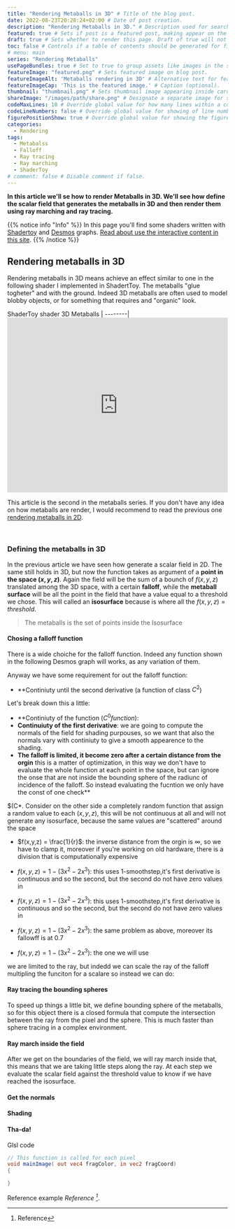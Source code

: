 ```yaml
---
title: "Rendering Metaballs in 3D" # Title of the blog post.
date: 2022-08-23T20:28:24+02:00 # Date of post creation.
description: "Rendering Metaballs in 3D." # Description used for search engine.
featured: true # Sets if post is a featured post, making appear on the home page side bar.
draft: true # Sets whether to render this page. Draft of true will not be rendered.
toc: false # Controls if a table of contents should be generated for first-level links automatically.
# menu: main
series: "Rendering Metaballs"
usePageBundles: true # Set to true to group assets like images in the same folder as this post.
featureImage: "featured.png" # Sets featured image on blog post.
featureImageAlt: 'Metaballs rendering in 3D' # Alternative text for featured image.
featureImageCap: 'This is the featured image.' # Caption (optional).
thumbnail: "thumbnail.png" # Sets thumbnail image appearing inside card on homepage.
shareImage: "/images/path/share.png" # Designate a separate image for social media sharing.
codeMaxLines: 10 # Override global value for how many lines within a code block before auto-collapsing.
codeLineNumbers: false # Override global value for showing of line numbers within code block.
figurePositionShow: true # Override global value for showing the figure label.
categories:
  - Rendering
tags:
  - Metabalss
  - Falloff
  - Ray tracing
  - Ray marching
  - ShaderToy
# comment: false # Disable comment if false.
---
```


**In this article we'll se how to render Metaballs in 3D. We'll see how define the scalar field that generates the metaballs in 3D and then render them  using ray marching and ray tracing.**

{{% notice info "Info" %}}
In this page you'll find some shaders written with [Shadertoy](https://shadertoy.com/ "ShaderToy") and [Desmos](https://desmos.com/ "Desmos") graphs. 
[Read about use the interactive content in this site](/post/howto-interactive-content).
{{% /notice %}}


## Rendering metaballs in 3D

Rendering metaballs in 3D means achieve an effect similar to one in the following shader I implemented in ShadertToy. 
The metaballs "glue togheter" and with the ground. Indeed 3D metaballs are often used to model blobby objects, 
or for something that requires and "organic" look. 

ShaderToy shader
3D Metaballs |
--------|
	<iframe width="100%" height="400" frameborder="0" src="https://www.shadertoy.com/embed/NttyRs?gui=true&t=10&paused=false&muted=false" allowfullscreen></iframe>
	
This article is the second in the metaballs series. If you don't have any idea on how metaballs are render, I would recommend to read the previous one 
[rendering metaballs in 2D](/post/metaballs).

<br />

### Defining the metaballs in 3D

In the previous article we have seen how generate a scalar field in 2D. The same still holds in 3D, but now the function takes as argument of a **point in the space $(x,y,z)$**.
Again the field will be the sum of a bounch of $f(x,y,z)$ translated among the 3D space, with a certain **falloff**, while the **metaball surface** will be all the point in 
the field that have a value equal to a threshold we chose. This will called an **isosurface** because is where all the $f(x,y,z)=threshold$. 

> The metaballs is the set of points inside the Isosurface

#### Chosing a falloff function
There is a wide choiche for the falloff function. Indeed any function shown in the following Desmos graph will works, as any variation of them. 

Anyway we have some requirement for out the falloff function:

* **Continiuty until the second derivative (a function of class $C^2$)

Let's break down this a little:
* **Continiuty of the function ($C^0 function$):
* **Continuiuty of the first derivative**: we are going to compute the normals of the field for shading purpouses, so we want that also the normals vary with continiuty to give a smooth appearence
to the shading.
* **The falloff is limited, it become zero after a certain distance from the orgin** this is a matter of optimization, in this way we don't have to evaluate the whole function at each point in the
space, but can ignore the onse that are not inside the bounding sphere of the radiunc of incidence of the falloff. So instead evaluating the fucntion we only have the const of one check**


$(C*. Consider on the other side a completely random function that assign a random value to each $(x,y,z)$, this will be not continuous at all and will not
generate any isosurface, because the same values are "scattered" around the space

* $f(x,y,z) = \frac{1}{r}$: the inverse distance from the orgin is $\infty$, so we have to clamp it, moreover if you're working on old hardware, there is a division that is computationally expensive 

* $f(x,y,z) = 1 - (3x^2 - 2x^3)$: this uses 1-smoothstep,it's first derivative is continuous and so the second, but the  second do not have zero values in 
* $f(x,y,z) = 1 - (3x^2 - 2x^3)$: this uses 1-smoothstep,it's first derivative is continuous and so the second, but the  second do not have zero values in 
* $f(x,y,z) = 1 - (3x^2 - 2x^3)$: the same problem as above, moreover its fallowff is at 0.7

* $f(x,y,z) = 1 - (3x^2 - 2x^3)$: the one we will use

we are limited to the ray, but indedd we can scale the ray of the falloff multipling the funciton for a scalare so instead we can do:

#### Ray tracing the bounding spheres
To speed up things a little bit, we define bounding sphere of the metaballs, so for this object there is a closed formula that compute the intersection between the ray from the pixel
and the sphere. This is much faster than sphere tracing in a complex environment. 

#### Ray march inside the field
After we get on the boundaries of the field, we will ray march inside that, this means that we are taking little steps along the ray. At each step we evaluate the scalar field against the 
threshold value to know if we have reached the isosurface.

#### Get the normals

#### Shading

#### Tha-da!




Glsl code
```glsl
// This function is called for each pixel
void mainImage( out vec4 fragColor, in vec2 fragCoord)
{

}
```
Reference example <cite>Reference [^1]</cite>. 
[^1]: Reference


<script>
    document.addEventListener("DOMContentLoaded", function() {
        renderMathInElement(document.body, {
            delimiters: [
                {left: "$$", right: "$$", display: true},
                {left: "$", right: "$", display: false}
            ]
        });
    });
</script>